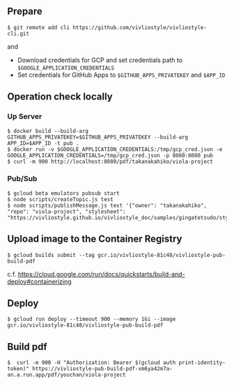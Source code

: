 ## Prepare

    $ git remote add cli https://github.com/vivliostyle/vivliostyle-cli.git

and

- Download credentials for GCP and set credentials path to `$GOOGLE_APPLICATION_CREDENTIALS`
- Set credentials for GitHub Apps to `$GITHUB_APPS_PRIVATEKEY` and `$APP_ID`

## Operation check locally

### Up Server

    $ docker build --build-arg GITHUB_APPS_PRIVATEKEY=$GITHUB_APPS_PRIVATEKEY --build-arg APP_ID=$APP_ID -t pub .
    $ docker run -v $GOOGLE_APPLICATION_CREDENTIALS:/tmp/gcp_cred.json -e GOOGLE_APPLICATION_CREDENTIALS=/tmp/gcp_cred.json -p 8080:8080 pub
    $ curl -m 900 http://localhost:8080/pdf/takanakahiko/viola-project

### Pub/Sub

    $ gcloud beta emulators pubsub start
    $ node scripts/createTopic.js test
    $ node scripts/publishMessage.js test '{"owner": "takanakahiko", "repo": "viola-project", "stylesheet": "https://vivliostyle.github.io/vivliostyle_doc/samples/gingatetsudo/style.css"}'

## Upload image to the Container Registry

    $ gcloud builds submit --tag gcr.io/vivliostyle-81c48/vivliostyle-pub-build-pdf

c.f. https://cloud.google.com/run/docs/quickstarts/build-and-deploy#containerizing

## Deploy

    $ gcloud run deploy --timeout 900 --memory 1Gi --image gcr.io/vivliostyle-81c48/vivliostyle-pub-build-pdf


## Build pdf

    $  curl -m 900 -H "Authorization: Bearer $(gcloud auth print-identity-token)" https://vivliostyle-pub-build-pdf-xm6ya42m7a-an.a.run.app/pdf/youchan/viola-project

